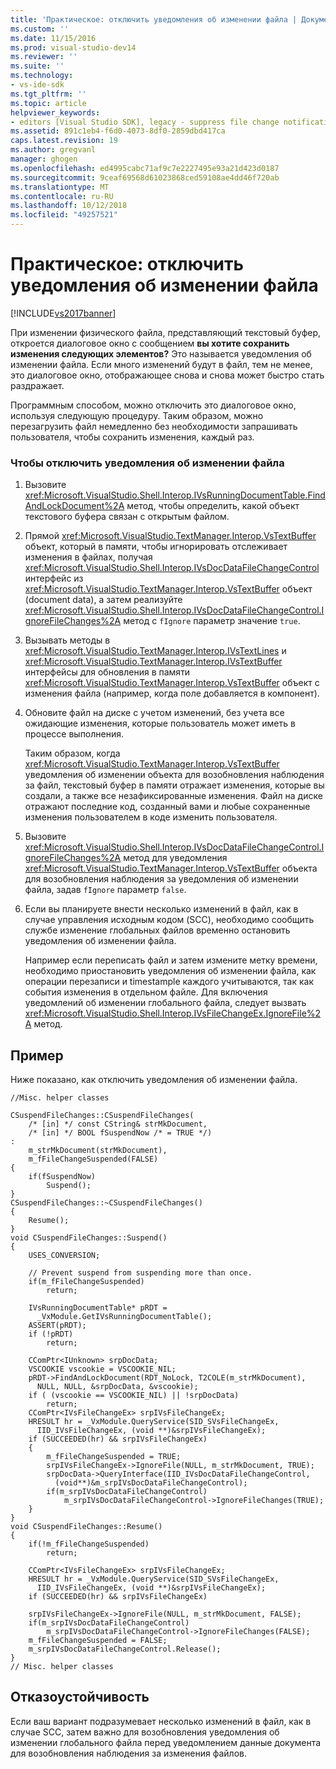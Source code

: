 ```yaml
---
title: 'Практическое: отключить уведомления об изменении файла | Документация Майкрософт'
ms.custom: ''
ms.date: 11/15/2016
ms.prod: visual-studio-dev14
ms.reviewer: ''
ms.suite: ''
ms.technology:
- vs-ide-sdk
ms.tgt_pltfrm: ''
ms.topic: article
helpviewer_keywords:
- editors [Visual Studio SDK], legacy - suppress file change notification
ms.assetid: 891c1eb4-f6d0-4073-8df0-2859dbd417ca
caps.latest.revision: 19
ms.author: gregvanl
manager: ghogen
ms.openlocfilehash: ed4995cabc71af9c7e2227495e93a21d423d0187
ms.sourcegitcommit: 9ceaf69568d61023868ced59108ae4dd46f720ab
ms.translationtype: MT
ms.contentlocale: ru-RU
ms.lasthandoff: 10/12/2018
ms.locfileid: "49257521"
---
```

# <a name="how-to-suppress-file-change-notifications"></a>Практическое: отключить уведомления об изменении файла
[!INCLUDE[vs2017banner](../includes/vs2017banner.md)]

При изменении физического файла, представляющий текстовый буфер, откроется диалоговое окно с сообщением **вы хотите сохранить изменения следующих элементов?** Это называется уведомления об изменении файла. Если много изменений будут в файл, тем не менее, это диалоговое окно, отображающее снова и снова может быстро стать раздражает.  
  
 Программным способом, можно отключить это диалоговое окно, используя следующую процедуру. Таким образом, можно перезагрузить файл немедленно без необходимости запрашивать пользователя, чтобы сохранить изменения, каждый раз.  
  
### <a name="to-suppress-file-change-notification"></a>Чтобы отключить уведомления об изменении файла  
  
1.  Вызовите <xref:Microsoft.VisualStudio.Shell.Interop.IVsRunningDocumentTable.FindAndLockDocument%2A> метод, чтобы определить, какой объект текстового буфера связан с открытым файлом.  
  
2.  Прямой <xref:Microsoft.VisualStudio.TextManager.Interop.VsTextBuffer> объект, который в памяти, чтобы игнорировать отслеживает изменения в файлах, получая <xref:Microsoft.VisualStudio.Shell.Interop.IVsDocDataFileChangeControl> интерфейс из <xref:Microsoft.VisualStudio.TextManager.Interop.VsTextBuffer> объект (document data), а затем реализуйте <xref:Microsoft.VisualStudio.Shell.Interop.IVsDocDataFileChangeControl.IgnoreFileChanges%2A> метод с `fIgnore` параметр значение `true`.  
  
3.  Вызывать методы в <xref:Microsoft.VisualStudio.TextManager.Interop.IVsTextLines> и <xref:Microsoft.VisualStudio.TextManager.Interop.IVsTextBuffer> интерфейсы для обновления в памяти <xref:Microsoft.VisualStudio.TextManager.Interop.VsTextBuffer> объект с изменения файла (например, когда поле добавляется в компонент).  
  
4.  Обновите файл на диске с учетом изменений, без учета все ожидающие изменения, которые пользователь может иметь в процессе выполнения.  
  
     Таким образом, когда <xref:Microsoft.VisualStudio.TextManager.Interop.VsTextBuffer> уведомления об изменении объекта для возобновления наблюдения за файл, текстовый буфер в памяти отражает изменения, которые вы создали, а также все незафиксированные изменения. Файл на диске отражают последние код, созданный вами и любые сохраненные изменения пользователем в коде изменить пользователя.  
  
5.  Вызовите <xref:Microsoft.VisualStudio.Shell.Interop.IVsDocDataFileChangeControl.IgnoreFileChanges%2A> метод для уведомления <xref:Microsoft.VisualStudio.TextManager.Interop.VsTextBuffer> объекта для возобновления наблюдения за уведомления об изменении файла, задав `fIgnore` параметр `false`.  
  
6.  Если вы планируете внести несколько изменений в файл, как в случае управления исходным кодом (SCC), необходимо сообщить службе изменение глобальных файлов временно остановить уведомления об изменении файла.  
  
     Например если переписать файл и затем измените метку времени, необходимо приостановить уведомления об изменении файла, как операции перезаписи и timestample каждого учитываются, так как события изменения в отдельном файле. Для включения уведомлений об изменении глобального файла, следует вызвать <xref:Microsoft.VisualStudio.Shell.Interop.IVsFileChangeEx.IgnoreFile%2A> метод.  
  
## <a name="example"></a>Пример  
 Ниже показано, как отключить уведомления об изменении файла.  
  
```cpp#  
//Misc. helper classes  
  
CSuspendFileChanges::CSuspendFileChanges(  
    /* [in] */ const CString& strMkDocument,   
    /* [in] */ BOOL fSuspendNow /* = TRUE */)   
:  
    m_strMkDocument(strMkDocument),  
    m_fFileChangeSuspended(FALSE)  
{  
    if(fSuspendNow)  
        Suspend();  
}  
CSuspendFileChanges::~CSuspendFileChanges()  
{  
    Resume();  
}  
void CSuspendFileChanges::Suspend()  
{  
    USES_CONVERSION;  
  
    // Prevent suspend from suspending more than once.  
    if(m_fFileChangeSuspended)  
        return;  
  
    IVsRunningDocumentTable* pRDT =   
      _VxModule.GetIVsRunningDocumentTable();  
    ASSERT(pRDT);  
    if (!pRDT)  
        return;  
  
    CComPtr<IUnknown> srpDocData;  
    VSCOOKIE vscookie = VSCOOKIE_NIL;  
    pRDT->FindAndLockDocument(RDT_NoLock, T2COLE(m_strMkDocument),    
      NULL, NULL, &srpDocData, &vscookie);  
    if ( (vscookie == VSCOOKIE_NIL) || !srpDocData)  
        return;  
    CComPtr<IVsFileChangeEx> srpIVsFileChangeEx;  
    HRESULT hr = _VxModule.QueryService(SID_SVsFileChangeEx,   
      IID_IVsFileChangeEx, (void **)&srpIVsFileChangeEx);  
    if (SUCCEEDED(hr) && srpIVsFileChangeEx)  
    {  
        m_fFileChangeSuspended = TRUE;  
        srpIVsFileChangeEx->IgnoreFile(NULL, m_strMkDocument, TRUE);   
        srpDocData->QueryInterface(IID_IVsDocDataFileChangeControl,   
          (void**)&m_srpIVsDocDataFileChangeControl);  
        if(m_srpIVsDocDataFileChangeControl)  
            m_srpIVsDocDataFileChangeControl->IgnoreFileChanges(TRUE);  
    }  
}  
void CSuspendFileChanges::Resume()  
{  
    if(!m_fFileChangeSuspended)  
        return;  
  
    CComPtr<IVsFileChangeEx> srpIVsFileChangeEx;  
    HRESULT hr = _VxModule.QueryService(SID_SVsFileChangeEx,   
      IID_IVsFileChangeEx, (void **)&srpIVsFileChangeEx);  
    if (SUCCEEDED(hr) && srpIVsFileChangeEx)  
  
    srpIVsFileChangeEx->IgnoreFile(NULL, m_strMkDocument, FALSE);   
    if(m_srpIVsDocDataFileChangeControl)  
        m_srpIVsDocDataFileChangeControl->IgnoreFileChanges(FALSE);  
    m_fFileChangeSuspended = FALSE;  
    m_srpIVsDocDataFileChangeControl.Release();  
}  
// Misc. helper classes  
```  
  
## <a name="robust-programming"></a>Отказоустойчивость  
 Если ваш вариант подразумевает несколько изменений в файл, как в случае SCC, затем важно для возобновления уведомления об изменении глобального файла перед уведомлением данные документа для возобновления наблюдения за изменения файлов.

